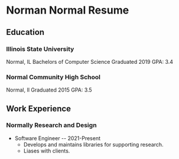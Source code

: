 
# Norman Normal Resume
  
## Education

### Illinois State University
Normal, IL
Bachelors of Computer Science 
Graduated 2019
GPA: 3.4


### Normal Community High School
Normal, Il
Graduated 2015
GPA: 3.5

## Work Experience

### Normally Research and Design

- Software Engineer -- 2021-Present
  - Develops and maintains libraries for supporting research.
  - Liases with clients.

